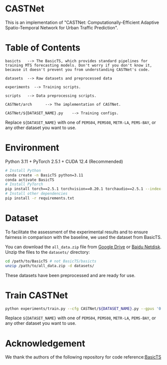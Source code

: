 # CASTNet
This is an implementation of "CASTNet: Computationally-Efficient Adaptive Spatio-Temporal Network for Urban Traffic Prediction".

# Table of Contents

```text
basicts   --> The BasicTS, which provides standard pipelines for training MTS forecasting models. Don't worry if you don't know it, because it doesn't prevent you from understanding CASTNet's code.

datasets  --> Raw datasets and preprocessed data

experiments  --> Training scripts.

scripts   --> Data preprocessing scripts.

CASTNet/arch      --> The implementation of CASTNet.

CASTNet/${DATASET_NAME}.py    --> Training configs.
```

Replace `${DATASET_NAME}` with one of  `PEMS04`,  `PEMS08`, `METR-LA`, `PEMS-BAY`, or any other dataset you want to use.

# Environment
Python 3.11 + PyTorch 2.5.1 + CUDA 12.4 (Recommended)

```bash
# Install Python
conda create -n BasicTS python=3.11
conda activate BasicTS
# Install PyTorch
pip install torch==2.5.1 torchvision==0.20.1 torchaudio==2.5.1 --index-url https://download.pytorch.org/whl/cu124
# Install other dependencies
pip install -r requirements.txt
```

# Dataset
To facilitate the assessment of the experimental results and to ensure fairness in comparison with the baseline, we used the dataset from BasicTS.

You can download the `all_data.zip` file from [Google Drive](https://drive.google.com/drive/folders/14EJVODCU48fGK0FkyeVom_9lETh80Yjp?usp=sharing) or [Baidu Netdisk](https://pan.baidu.com/s/1shA2scuMdZHlx6pj35Dl7A?pwd=s2xe). Unzip the files to the `datasets/` directory:

```bash
cd /path/to/BasicTS # not BasicTS/basicts
unzip /path/to/all_data.zip -d datasets/
```

These datasets have been preprocessed and are ready for use.

# Train CASTNet
```bash
python experiments/train.py --cfg CASTNet/${DATASET_NAME}.py --gpus '0'
```

Replace `${DATASET_NAME}` with one of  `PEMS04`,  `PEMS08`, `METR-LA`, `PEMS-BAY`, or any other dataset you want to use.

# Acknowledgement
We thank the authors of the following repository for code reference:[BasicTS](https://github.com/zezhishao/BasicTS)
